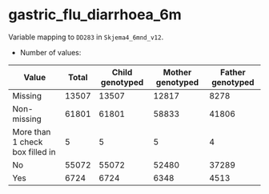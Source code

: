 # gastric_flu_diarrhoea_6m
Variable mapping to `DD283` in `Skjema4_6mnd_v12`.
- Number of values:

| Value | Total | Child genotyped | Mother genotyped | Father genotyped |
| ----- | ----- | --------------- | ---------------- | ---------------- |
| Missing | 13507 | 13507 | 12817 | 8278 |
| Non-missing | 61801 | 61801 | 58833 | 41806 |
| More than 1 check box filled in | 5 | 5 | 5 |4 |
| No | 55072 | 55072 | 52480 |37289 |
| Yes | 6724 | 6724 | 6348 |4513 |



